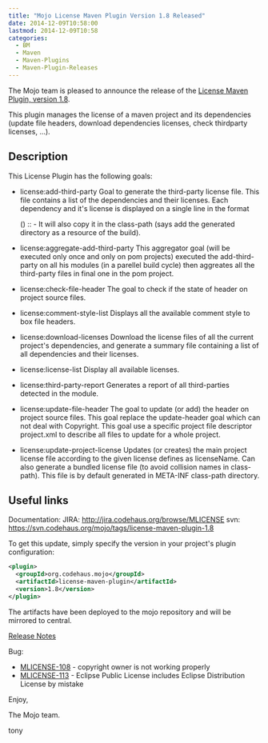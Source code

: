 ```yaml
---
title: "Mojo License Maven Plugin Version 1.8 Released"
date: 2014-12-09T10:58:00
lastmod: 2014-12-09T10:58
categories:
  - BM
  - Maven
  - Maven-Plugins
  - Maven-Plugin-Releases
---
```

The Mojo team is pleased to announce the release of the [License Maven Plugin,
version 1.8](http://mojo.codehaus.org/license-maven-plugin).


This plugin manages the license of a maven project and its dependencies (update
file headers, download dependencies licenses, check thirdparty licenses, ...).

Description
-----------

This License Plugin has the following goals:

* license:add-third-party
  Goal to generate the third-party license file. This file contains a list of
  the dependencies and their licenses. Each dependency and it's license is
  displayed on a single line in the format

   (<license-name>) <project-name> <groupId>:<artifactId>:<version> -
  <project-url>
  It will also copy it in the class-path (says add the generated directory as a
  resource of the build).

* license:aggregate-add-third-party
  This aggregator goal (will be executed only once and only on pom projects)
  executed the add-third-party on all his modules (in a parellel build cycle)
  then aggreates all the third-party files in final one in the pom project.

* license:check-file-header
  The goal to check if the state of header on project source files.

* license:comment-style-list
  Displays all the available comment style to box file headers.

* license:download-licenses
  Download the license files of all the current project's dependencies, and
  generate a summary file containing a list of all dependencies and their
  licenses.

* license:license-list
  Display all available licenses.

* license:third-party-report
  Generates a report of all third-parties detected in the module.

* license:update-file-header
  The goal to update (or add) the header on project source files. This goal
  replace the update-header goal which can not deal with Copyright. This goal
  use a specific project file descriptor project.xml to describe all files to
  update for a whole project.

* license:update-project-license
  Updates (or creates) the main project license file according to the given
  license defines as licenseName. Can also generate a bundled license file (to
  avoid collision names in class-path). This file is by default generated in
  META-INF class-path directory.

Useful links
------------

Documentation: JIRA: http://jira.codehaus.org/browse/MLICENSE
svn:  https://svn.codehaus.org/mojo/tags/license-maven-plugin-1.8

To get this update, simply specify the version in your project's plugin
configuration: 

```xml
<plugin>
  <groupId>org.codehaus.mojo</groupId>
  <artifactId>license-maven-plugin</artifactId>
  <version>1.8</version>
</plugin>
```

<!-- more -->

The artifacts have been deployed to the mojo repository and will be
mirrored to central.

[Release Notes](http://jira.codehaus.org/secure/ReleaseNote.jspa?projectId=12330&version=20802)

Bug:

 * [MLICENSE-108](https://issues.apache.org/jira/browse/MLICENSE-108) - copyright owner is not working properly
 * [MLICENSE-113](https://issues.apache.org/jira/browse/MLICENSE-113) - Eclipse Public License includes Eclipse Distribution License by mistake

Enjoy,

The Mojo team.

tony
